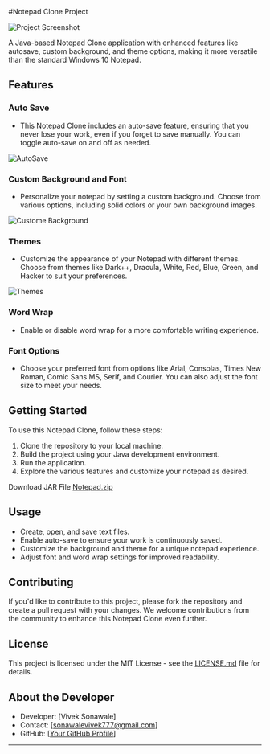 #Notepad Clone Project

![Project Screenshot](https://github.com/Vivek-Sonawale/Notepad-Clone/assets/110754566/c3e62ae9-3957-4e15-8085-21b5fe856d00)

A Java-based Notepad Clone application with enhanced features like autosave, custom background, and theme options, making it more versatile than the standard Windows 10 Notepad.

## Features

### Auto Save
- This Notepad Clone includes an auto-save feature, ensuring that you never lose your work, even if you forget to save manually. You can toggle auto-save on and off as needed.

![AutoSave](https://github.com/Vivek-Sonawale/Notepad-Clone/assets/110754566/0181f31c-5920-489c-bcc7-b70315978a1e)

### Custom Background and Font
- Personalize your notepad by setting a custom background. Choose from various options, including solid colors or your own background images.

![Custome Background](https://github.com/Vivek-Sonawale/Notepad-Clone/assets/110754566/408f0bf0-b793-4b72-8cee-a89b2d3dc1bd)


### Themes
- Customize the appearance of your Notepad with different themes. Choose from themes like Dark++, Dracula, White, Red, Blue, Green, and Hacker to suit your preferences.

![Themes](https://github.com/Vivek-Sonawale/Notepad-Clone/assets/110754566/61f05e32-c6e6-48ed-aa7e-eb1b428286c3)


### Word Wrap
- Enable or disable word wrap for a more comfortable writing experience.


### Font Options
- Choose your preferred font from options like Arial, Consolas, Times New Roman, Comic Sans MS, Serif, and Courier. You can also adjust the font size to meet your needs.


## Getting Started

To use this Notepad Clone, follow these steps:

1. Clone the repository to your local machine.
2. Build the project using your Java development environment.
3. Run the application.
4. Explore the various features and customize your notepad as desired.

Download JAR File
[Notepad.zip](https://github.com/Vivek-Sonawale/Notepad-Clone/files/13422010/Notepad.zip)

## Usage

- Create, open, and save text files.
- Enable auto-save to ensure your work is continuously saved.
- Customize the background and theme for a unique notepad experience.
- Adjust font and word wrap settings for improved readability.

## Contributing

If you'd like to contribute to this project, please fork the repository and create a pull request with your changes. We welcome contributions from the community to enhance this Notepad Clone even further.

## License

This project is licensed under the MIT License - see the [LICENSE.md](LICENSE.md) file for details.

## About the Developer

- Developer: [Vivek Sonawale]
- Contact: [sonawalevivek777@gmail.com]
- GitHub: [[Your GitHub Profile](https://github.com/Vivek-Sonawale/)]

---
